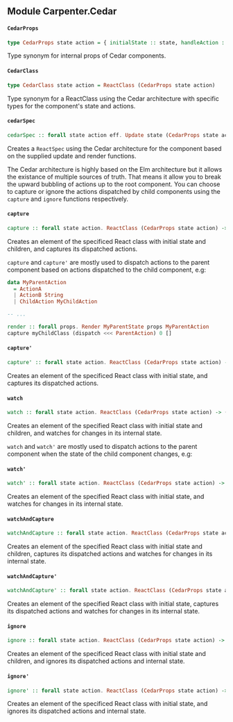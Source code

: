 ## Module Carpenter.Cedar

#### `CedarProps`

``` purescript
type CedarProps state action = { initialState :: state, handleAction :: ActionHandler action, handleState :: state -> EventHandler }
```

Type synonym for internal props of Cedar components.

#### `CedarClass`

``` purescript
type CedarClass state action = ReactClass (CedarProps state action)
```

Type synonym for a ReactClass using the Cedar architecture with specific
types for the component's state and actions.

#### `cedarSpec`

``` purescript
cedarSpec :: forall state action eff. Update state (CedarProps state action) action eff -> Render state (CedarProps state action) action -> ReactSpec (CedarProps state action) state eff
```

Creates a `ReactSpec` using the Cedar architecture for the component based
on the supplied update and render functions.

The Cedar architecture is highly based on the Elm architecture but it
allows the existance of multiple sources of truth. That means it allow you
to break the upward bubbling of actions up to the root component. You can
choose to capture or ignore the actions dispatched by child components
using the `capture` and `ignore` functions respectively.

#### `capture`

``` purescript
capture :: forall state action. ReactClass (CedarProps state action) -> (action -> EventHandler) -> state -> Array ReactElement -> ReactElement
```

Creates an element of the specificed React class with initial state
and children, and captures its dispatched actions.

`capture` and `capture'` are mostly used to dispatch actions to the parent
component based on actions dispatched to the child component, e.g:

```purescript
data MyParentAction
  = ActionA
  | ActionB String
  | ChildAction MyChildAction

-- ...

render :: forall props. Render MyParentState props MyParentAction
capture myChildClass (dispatch <<< ParentAction) 0 []
```

#### `capture'`

``` purescript
capture' :: forall state action. ReactClass (CedarProps state action) -> (action -> EventHandler) -> state -> ReactElement
```

Creates an element of the specificed React class with initial state,
and captures its dispatched actions.

#### `watch`

``` purescript
watch :: forall state action. ReactClass (CedarProps state action) -> (state -> EventHandler) -> state -> Array ReactElement -> ReactElement
```

Creates an element of the specified React class with initial state
and children, and watches for changes in its internal state.

`watch` and `watch'` are mostly used to dispatch actions to the parent
component when the state of the child component changes, e.g:

#### `watch'`

``` purescript
watch' :: forall state action. ReactClass (CedarProps state action) -> (state -> EventHandler) -> state -> ReactElement
```

Creates an element of the specified React class with initial state,
and watches for changes in its internal state.

#### `watchAndCapture`

``` purescript
watchAndCapture :: forall state action. ReactClass (CedarProps state action) -> (state -> EventHandler) -> (action -> EventHandler) -> state -> Array ReactElement -> ReactElement
```

Creates an element of the specified React class with initial state
and children, captures its dispatched actions and watches for changes
in its internal state.

#### `watchAndCapture'`

``` purescript
watchAndCapture' :: forall state action. ReactClass (CedarProps state action) -> (state -> EventHandler) -> (action -> EventHandler) -> state -> ReactElement
```

Creates an element of the specified React class with initial state,
captures its dispatched actions and watches for changes in its
internal state.

#### `ignore`

``` purescript
ignore :: forall state action. ReactClass (CedarProps state action) -> state -> Array ReactElement -> ReactElement
```

Creates an element of the specificed React class with initial state
and children, and ignores its dispatched actions and internal state.

#### `ignore'`

``` purescript
ignore' :: forall state action. ReactClass (CedarProps state action) -> state -> ReactElement
```

Creates an element of the specificed React class with initial state,
and ignores its dispatched actions and internal state.


